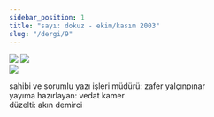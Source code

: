 ```yaml
---
sidebar_position: 1
title: "sayı: dokuz - ekim/kasım 2003"
slug: "/dergi/9"
---
```


![](/img/ky09_00_zaferyalcinpinar.jpg)
![](/img/ky09_00a.jpg)  
![](/img/ky09_33_zaferyalcinpinar.jpg)


sahibi ve sorumlu yazı işleri müdürü: zafer yalçınpınar  
yayıma hazırlayan: vedat kamer  
düzelti: akın demirci  